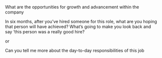 What are the opportunities for growth and advancement within the company

In six months, after you’ve hired someone for this role, what are you hoping that person will have achieved? What’s going to make you look back and say ‘this person was a really good hire?

or

Can you tell me more about the day-to-day responsibilities of this job